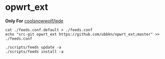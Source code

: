 # opwrt_ext

**Only For** [coolsnowwolf/lede](https://github.com/coolsnowwolf/lede)

```shell
cat ./feeds.conf.default > ./feeds.conf
echo "src-git opwrt_ext https://github.com/ubbkn/opwrt_ext;master" >> ./feeds.conf

./scripts/feeds update -a
./scripts/feeds install -a
```
